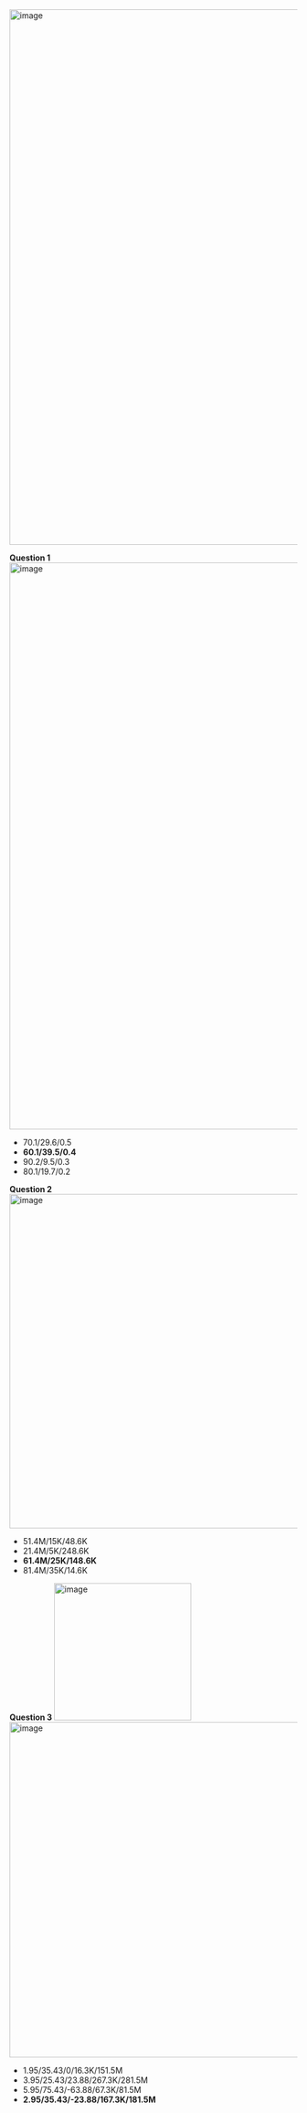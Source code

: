 <img width="937" alt="image" src="https://user-images.githubusercontent.com/65050959/224816143-792f4610-09a5-46c3-a8bc-c7478b7be867.png">

**Question 1**
<img width="992" alt="image" src="https://user-images.githubusercontent.com/65050959/224816750-d2ff0305-67a0-49e6-87dc-7e7ce09281f2.png">

- 70.1/29.6/0.5
- **60.1/39.5/0.4**
- 90.2/9.5/0.3
- 80.1/19.7/0.2

**Question 2**
<img width="585" alt="image" src="https://user-images.githubusercontent.com/65050959/224816833-2444492e-af0d-4aa6-b0ac-87314975b075.png">

- 51.4M/15K/48.6K
- 21.4M/5K/248.6K
- **61.4M/25K/148.6K**
- 81.4M/35K/14.6K

**Question 3**
<img width="240" alt="image" src="https://user-images.githubusercontent.com/65050959/224817088-9f2583a3-e461-46b3-a1a8-54152d974837.png">
<img width="587" alt="image" src="https://user-images.githubusercontent.com/65050959/224816902-20670963-3906-463a-98b7-6990c859422a.png">

- 1.95/35.43/0/16.3K/151.5M
- 3.95/25.43/23.88/267.3K/281.5M
- 5.95/75.43/-63.88/67.3K/81.5M
- **2.95/35.43/-23.88/167.3K/181.5M**
